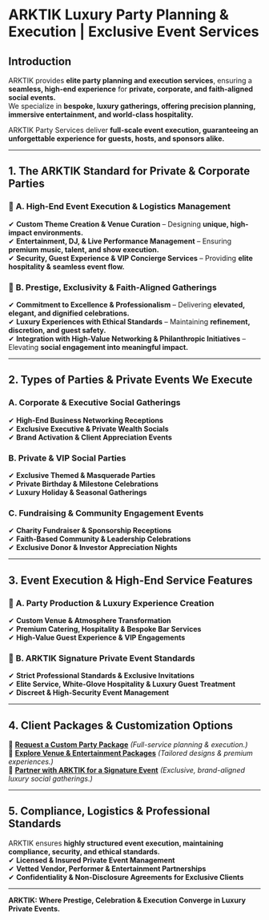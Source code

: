 # ARKTIK Luxury Party Planning & Execution | Exclusive Event Services

## **Introduction**
ARKTIK provides **elite party planning and execution services**, ensuring a **seamless, high-end experience** for **private, corporate, and faith-aligned social events.**  
We specialize in **bespoke, luxury gatherings, offering precision planning, immersive entertainment, and world-class hospitality.**  

ARKTIK Party Services deliver **full-scale event execution, guaranteeing an unforgettable experience for guests, hosts, and sponsors alike.**  

---

## **1. The ARKTIK Standard for Private & Corporate Parties**  
### 📌 **A. High-End Event Execution & Logistics Management**  
✔ **Custom Theme Creation & Venue Curation** – Designing **unique, high-impact environments.**  
✔ **Entertainment, DJ, & Live Performance Management** – Ensuring **premium music, talent, and show execution.**  
✔ **Security, Guest Experience & VIP Concierge Services** – Providing **elite hospitality & seamless event flow.**  

### 📌 **B. Prestige, Exclusivity & Faith-Aligned Gatherings**  
✔ **Commitment to Excellence & Professionalism** – Delivering **elevated, elegant, and dignified celebrations.**  
✔ **Luxury Experiences with Ethical Standards** – Maintaining **refinement, discretion, and guest safety.**  
✔ **Integration with High-Value Networking & Philanthropic Initiatives** – Elevating **social engagement into meaningful impact.**  

---

## **2. Types of Parties & Private Events We Execute**  
### **A. Corporate & Executive Social Gatherings**  
✔ **High-End Business Networking Receptions**  
✔ **Exclusive Executive & Private Wealth Socials**  
✔ **Brand Activation & Client Appreciation Events**  

### **B. Private & VIP Social Parties**  
✔ **Exclusive Themed & Masquerade Parties**  
✔ **Private Birthday & Milestone Celebrations**  
✔ **Luxury Holiday & Seasonal Gatherings**  

### **C. Fundraising & Community Engagement Events**  
✔ **Charity Fundraiser & Sponsorship Receptions**  
✔ **Faith-Based Community & Leadership Celebrations**  
✔ **Exclusive Donor & Investor Appreciation Nights**  

---

## **3. Event Execution & High-End Service Features**  
### 📌 **A. Party Production & Luxury Experience Creation**  
✔ **Custom Venue & Atmosphere Transformation**  
✔ **Premium Catering, Hospitality & Bespoke Bar Services**  
✔ **High-Value Guest Experience & VIP Engagements**  

### 📌 **B. ARKTIK Signature Private Event Standards**  
✔ **Strict Professional Standards & Exclusive Invitations**  
✔ **Elite Service, White-Glove Hospitality & Luxury Guest Treatment**  
✔ **Discreet & High-Security Event Management**  

---

## **4. Client Packages & Customization Options**  
📌 **[Request a Custom Party Package](#)** *(Full-service planning & execution.)*  
📌 **[Explore Venue & Entertainment Packages](#)** *(Tailored designs & premium experiences.)*  
📌 **[Partner with ARKTIK for a Signature Event](#)** *(Exclusive, brand-aligned luxury social gatherings.)*  

---

## **5. Compliance, Logistics & Professional Standards**  
ARKTIK ensures **highly structured event execution, maintaining compliance, security, and ethical standards.**  
✔ **Licensed & Insured Private Event Management**  
✔ **Vetted Vendor, Performer & Entertainment Partnerships**  
✔ **Confidentiality & Non-Disclosure Agreements for Exclusive Clients**  

---

**ARKTIK: Where Prestige, Celebration & Execution Converge in Luxury Private Events.**  

